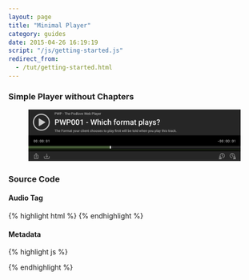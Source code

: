 ```yaml
---
layout: page
title: "Minimal Player"
category: guides
date: 2015-04-26 16:19:19
script: "/js/getting-started.js"
redirect_from:
  - /tut/getting-started.html
---
```


### Simple Player without Chapters

<figure class="mb">
  <img src="/assets/examples/minimal.png" alt="Minimal Player" class="fullwidth-img shadow">
</figure>

### Source Code

#### Audio Tag

{% highlight html %}
<audio id="my-ID">
            <source src="../which-format/podlove-test-track.mp4" type="audio/mp4"/>
            <source src="../which-format/podlove-test-track.mp3" type="audio/mpeg"/>
            <source src="../which-format/podlove-test-track.ogg" type="audio/ogg; codecs=vorbis"/>
            <source src="../which-format/podlove-test-track.opus" type="audio/ogg; codecs=opus"/>
        </audio>
{% endhighlight %}

#### Metadata

{% highlight js %}
<script>
  pwp_metadata['my-ID'] = {
      sources: [
          {
              src: "/examples/which-format/podlove-test-track.mp4",
              type: "audio/mp4"
          },
          {
              src:"/examples/which-format/podlove-test-track.mp3",
              type:"audio/mpeg"
          },
          {
              src:"/examples/which-format/podlove-test-track.ogg",
              type:"audio/ogg; codecs=vorbis"
          },
          {
              src:"/examples/which-format/podlove-test-track.opus",
              type:"audio/ogg; codecs=opus"
          }
      ],
      title: 'PWP001 - Which format plays?',
      permalink: '/examples/which-format/index.html',
      subtitle: 'The Format your client chooses to play first will be told when you play this track.',
      publicationDate: '2004-02-12T15:19:21+00:00',
      show: {
          title: 'PWP - The Podlove Web Player',
          subtitle: 'HTML5 Goodness for Podcasts',
          summary: 'Even more text about this player and its advantages...',
          url: 'http://docs.podlove.org'
      },
      duration: '00:02.902'
  };
</script>
{% endhighlight %}
